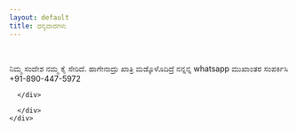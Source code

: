 ```yaml
---
layout: default
title: ಧನ್ಯವಾದಗಳು
---
```


<div class="container content">
        <div class="container">
        <div class="thanks thum"><i class="fa fa-thumbs-up fa-5x"></i><br><p>ನಿಮ್ಮ ಸಂದೇಶ ನಮ್ಮ ಕೈ ಸೇರಿದೆ. ಹಾಗೇನಾದ್ರು ಖಾತ್ರಿ ಮಡ್ಕೊಳೊದಿದ್ರೆ ನನ್ನನ್ನ whatsapp ಮುಖಾಂತರ ಸಂಪರ್ಕಿಸಿ +91-890-447-5972 </p>

      </div>

      </div>
    </div>